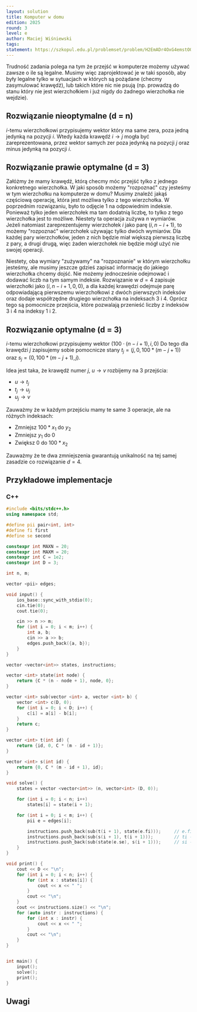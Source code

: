 ```yaml
---
layout: solution
title: Komputer w domu
edition: 2025
round: 3
level: e
author: Maciej Wiśniewski
tags:
statement: https://szkopul.edu.pl/problemset/problem/H2EmADr4OxG4emstOQSxmScB/site/
---
```


Trudność zadania polega na tym że przejść w komputerze możemy używać zawsze o ile są legalne. Musimy więc zaprojektować je w taki sposób, aby były legalne tylko w sytuacjach w których są pożądane (checmy zasymulować krawędź), lub takich które nic nie psują (np. prowadzą do stanu który nie jest wierzchołkiem i już nigdy do żadnego wierzchołka nie wejdzie).

## Rozwiązanie nieoptymalne (d = n)

$i$-temu wierzchołkowi przypisujemy wektor który ma same zera, poza jedną jedynką na pozycji $i$. Wtedy każda krawędź $i \rightarrow j$ mogła być zareprezentowana, przez wektor samych zer poza jedynką na pozycji $j$ oraz minus jedynką na pozycji $i$.

## Rozwiązanie prawie optymalne (d = 3)

Załóżmy że mamy krawędź, którą checmy móc przejść tylko z jednego konkretnego wierzchołka. W jaki sposób możemy "rozpoznać" czy jesteśmy w tym wierzchołku na komputerze w domu? Musimy znaleźć jakąś częściową operację, która jest możliwa tylko z tego wierzchołka. W poprzednim rozwiązaniu, było to odjęcie $1$ na odpowiednim indeksie. Ponieważ tylko jeden wierzchołek ma tam dodatnią liczbę, to tylko z tego wierzchołka jest to możliwe. Niestety ta operacja zużywa $n$ wymiarów. Jeżeli natomiast zareprezentujemy wierzchołek $i$ jako parę $(i, n - i + 1)$, to możemy "rozpoznać" wierzchołek używając tylko dwóch wymiarów. Dla każdej pary wierzchołków, jeden z nich będzie miał większą pierwszą liczbę z pary, a drugi drugą, więc żaden wierzchołek nie będzie mógł użyć nie swojej operacji.

Niestety, oba wymiary "zużywamy" na "rozpoznanie" w którym wierzchołku jesteśmy, ale musimy jeszcze gdzieś zapisać informację do jakiego wierzchołka chcemy dojść. Nie możemy jednocześnie odejmować i dodawać liczb na tym samym indeksie. Rozwiązanie w $d = 4$ zapisuje wierzchołki jako $(i, n - i + 1, 0, 0)$, a dla każdej krawędzi odejmuje parę odpowiadającą pierwszemu wierzchołkowi z dwóch pierwszych indeksów oraz dodaje współrzędne drugiego wierzchołka na indeksach $3$ i $4$. Oprócz tego są pomocnicze przejścia, które pozwalają przenieść liczby z indeksów
$3$ i $4$ na indeksy $1$ i $2$.

## Rozwiązanie optymalne (d = 3)

$i$-temu wierzchołkowi przypisujemy wektor $(100\cdot (n - i + 1), i, 0)$
Do tego dla krawędzi $j$ zapisujemy sobie pomocnicze stany $t_j = (j, 0, 100 * (m - j + 1))$ oraz $s_j = (0, 100 * (m - j + 1), j)$.

Idea jest taka, że krawędź numer $j$, $u \rightarrow v$ rozbijemy na $3$ przejścia:

- $u \rightarrow t_j$
- $t_j \rightarrow u_j$
- $u_j \rightarrow v$

Zauważmy że w każdym przejściu mamy te same $3$ operacje, ale na różnych indeksach:

- Zmniejsz $100 * x_1$ do $y_2$
- Zmniejsz $y_1$ do 0
- Zwiększ $0$ do $100 * x_2$

Zauważmy że te dwa zmniejszenia gwarantują unikalność na tej samej zasadzie co rozwiązanie $d = 4$.

## Przykładowe implementacje

### C++

```cpp
#include <bits/stdc++.h>
using namespace std;

#define pii pair<int, int>
#define fi first
#define se second

constexpr int MAXN = 20;
constexpr int MAXM = 20;
constexpr int C = 1e2;
constexpr int D = 3;

int n, m;

vector <pii> edges;

void input() {
    ios_base::sync_with_stdio(0);
    cin.tie(0);
    cout.tie(0);

    cin >> n >> m;
    for (int i = 0; i < m; i++) {
        int a, b;
        cin >> a >> b;
        edges.push_back({a, b});
    }
}

vector <vector<int>> states, instructions;

vector <int> state(int node) {
    return {C * (n - node + 1), node, 0};
}

vector <int> sub(vector <int> a, vector <int> b) {
    vector <int> c(D, 0);
    for (int i = 0; i < D; i++) {
        c[i] = a[i] - b[i];
    }
    return c;
}

vector <int> t(int id) {
    return {id, 0, C * (m - id + 1)};
}

vector <int> s(int id) {
    return {0, C * (m - id + 1), id};
}

void solve() {
    states = vector <vector<int>> (n, vector<int> (D, 0));

    for (int i = 0; i < n; i++) 
        states[i] = state(i + 1);

    for (int i = 0; i < m; i++) {
        pii e = edges[i];

        instructions.push_back(sub(t(i + 1), state(e.fi)));     // e.fi -> ti
        instructions.push_back(sub(s(i + 1), t(i + 1)));        // ti -> si
        instructions.push_back(sub(state(e.se), s(i + 1)));     // si -> e.se
    }
}

void print() {
    cout << D << "\n";
    for (int i = 0; i < n; i++) {
        for (int x : states[i]) {
            cout << x << " ";
        }
        cout << "\n";
    }
    cout << instructions.size() << "\n";
    for (auto instr : instructions) {
        for (int x : instr) {
            cout << x << " ";
        }
        cout << "\n";
    }    
}


int main() {
    input();
    solve();
    print();
}
```

## Uwagi
